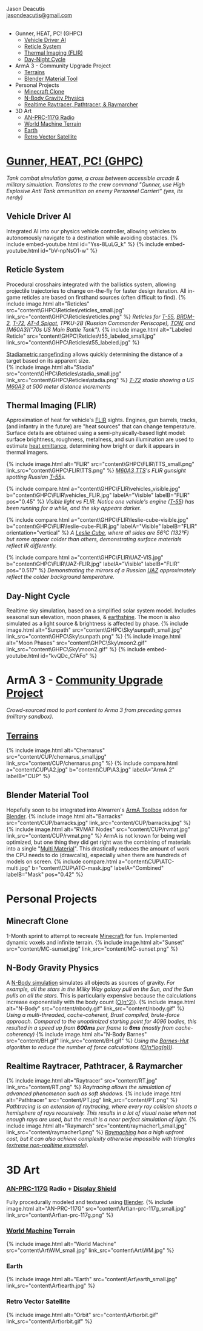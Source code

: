 <head>
	<link href="twentytwenty/css/foundation.css" rel="stylesheet" type="text/css" />
	<link href="twentytwenty/css/twentytwenty.css" rel="stylesheet" type="text/css" />
	<script src="https://code.jquery.com/jquery-3.5.1.slim.min.js"
			  integrity="sha256-4+XzXVhsDmqanXGHaHvgh1gMQKX40OUvDEBTu8JcmNs="
			  crossorigin="anonymous"></script>
	<script src="twentytwenty/js/jquery.event.move.js"></script>
	<script src="twentytwenty/js/jquery.twentytwenty.js"></script>
	<script>
		$(window).on('load', function() {
		  $(".twentytwenty-container").twentytwenty({move_with_handle_only:0, click_to_move:1});
		});
	</script>
</head>

Jason Deacutis<br>
jasondeacutis@gmail.com<br>
<br>
- Gunner, HEAT, PC! (GHPC)
	- [Vehicle Driver AI](/#vehicle-driver-ai)
	- [Reticle System](/#reticle-system)
	- [Thermal Imaging (FLIR)](/#thermal-imaging-flir)
	- [Day-Night Cycle](/#day-night-cycle)
- ArmA 3 - Community Upgrade Project
	- [Terrains](/#terrains)
	- [Blender Material Tool](/#blender-material-tool)
- Personal Projects
	- [Minecraft Clone](/#minecraft-clone)
	- [N-Body Gravity Physics](/#n-body-gravity-physics)
	- [Realtime Raytracer, Pathtracer, & Raymarcher](/#realtime-raytracer-pathtracer--raymarcher)
- 3D Art
	- [AN-PRC-117G Radio](/#an-prc-117g-radio--display-shield)
	- [World Machine Terrain](/#world-machine-terrain)
	- [Earth](/#earth)
	- [Retro Vector Satellite](/#retro-vector-satellite)

# [Gunner, HEAT, PC! (GHPC)](https://gunnerheatpc.com/ "https://gunnerheatpc.com/")
*Tank combat simulation game, a cross between accessible arcade & military simulation. Translates to the crew command  "Gunner, use High Explosive Anti Tank ammunition on enemy Personnel Carrier!" (yes, its nerdy)*
## Vehicle Driver AI
Integrated AI into our physics vehicle controller, allowing vehicles to autonomously navigate to a destination while avoiding obstacles.
{% include embed-youtube.html id="Yss-8LuLG_k" %}
{% include embed-youtube.html id="bV-npNsO1-w" %}

## Reticle System
Procedural crosshairs integrated with the ballistics system, allowing projectile trajectories to change on-the-fly for faster design iteration.
All in-game reticles are based on firsthand sources (often difficult to find).
{% include image.html alt="Reticles" src="content\GHPC\Reticles\reticles_small.jpg" link_src="content\GHPC\Reticles\reticles.png" %}
*Reticles for [T-55](https://en.wikipedia.org/wiki/T-54/T-55 "50s Russian Main Battle Tank"), [BRDM-2](https://en.wikipedia.org/wiki/BRDM-2 "60s Russian Scout Car"), [T-72](https://en.wikipedia.org/wiki/T-72 "70s Russian Main Battle Tank"), [AT-4 Spigot](https://en.wikipedia.org/wiki/9K111_Fagot "Russian Wire-Guided Anti-Tank Missile"), TPKU-2B (Russian Commander Periscope), [TOW](https://en.wikipedia.org/wiki/BGM-71_TOW "US Wire-Guided Anti-Tank Missile"), and [M60A3]("70s US Main Battle Tank").*
{% include image.html alt="Labeled Reticle" src="content\GHPC\Reticles\t55_labeled_small.jpg" link_src="content\GHPC\Reticles\t55_labeled.jpg" %}

[Stadiametric rangefinding](https://en.wikipedia.org/wiki/Stadiametric_rangefinding "wikipedia") allows quickly determining the distance of a target based on its apparent size.<br>
{% include image.html alt="Stadia" src="content\GHPC\Reticles\stadia_small.jpg" link_src="content\GHPC\Reticles\stadia.png" %}
*[T-72](https://en.wikipedia.org/wiki/T-72 "wikipedia") stadia showing a US [M60A3](https://en.wikipedia.org/wiki/M60_tank#M60A3_series "wikipedia") at 500 meter distance increments*

## Thermal Imaging (FLIR)
Approximation of heat for vehicle's [FLIR](https://en.wikipedia.org/wiki/Forward-looking_infrared "Forward Looking InfraRed wikipedia") sights.
Engines, gun barrels, tracks, (and infantry in the future) are "heat sources" that can change temperature.
Surface details are obtained using a semi-physically-based light model: surface brightness, roughness, metalness, and sun illumination are used to estimate [heat emittance](https://en.wikipedia.org/wiki/Emissivity "Emissivity wikipedia"), determining how bright or dark it appears in thermal imagers.

{% include image.html alt="FLIR" src="content\GHPC\FLIR\TTS_small.png" link_src="content\GHPC\FLIR\TTS.png" %}
*[M60A3 TTS](https://en.wikipedia.org/wiki/M60_tank#M60A3_series "wikipedia")'s FLIR gunsight spotting Russian [T-55](https://en.wikipedia.org/wiki/T-54/T-55 "wikipedia")s.*

{% include compare.html a="content\GHPC\FLIR\vehicles_visible.jpg" b="content\GHPC\FLIR\vehicles_FLIR.jpg" labelA="Visible" labelB="FLIR" pos="0.45" %}
*Visible light vs FLIR. Notice one vehicle's engine ([T-55](https://en.wikipedia.org/wiki/T-54/T-55 "wikipedia")) has been running for a while, and the sky appears darker.*

{% include compare.html a="content\GHPC\FLIR\leslie-cube-visible.jpg" b="content\GHPC\FLIR\leslie-cube-FLIR.jpg" labelA="Visible" labelB="FLIR" orientation="vertical" %}
*A [Leslie Cube](https://en.wikipedia.org/wiki/Leslie_cube "wikipedia"), where all sides are 56°C (132°F) but some *appear* colder than others, demonstrating surface materials reflect IR differently.*

{% include compare.html a="content\GHPC\FLIR\UAZ-VIS.jpg" b="content\GHPC\FLIR\UAZ-FLIR.jpg" labelA="Visible" labelB="FLIR" pos="0.517" %}
*Demonstrating the mirrors of a Russian [UAZ](https://en.wikipedia.org/wiki/UAZ-469 "wikipedia") approximately reflect the colder background temperature.*

## Day-Night Cycle
Realtime sky simulation, based on a simplified solar system model. Includes seasonal sun elevation, moon phases, & [earthshine](https://en.wikipedia.org/wiki/Planetshine#/media/File:New_Moon.jpg "real life earthshine (wikipedia)"). The moon is also simulated as a light source & brightness is affected by phase.
{% include image.html alt="Sunpath" src="content\GHPC\Sky\sunpath_small.jpg" link_src="content\GHPC\Sky\sunpath.png" %}
{% include image.html alt="Moon Phases" src="content\GHPC\Sky\moon2.gif" link_src="content\GHPC\Sky\moon2.gif" %}
{% include embed-youtube.html id="kvQDc_CfAFo" %}

# ArmA 3 - [Community Upgrade Project](https://steamcommunity.com/workshop/filedetails/?id=583575232 "Steam Workshop")
*Crowd-sourced mod to port content to Arma 3 from preceding games (military sandbox).*
## [Terrains](https://www.cup-arma3.org/terrains "www.cup-arma3.org/terrains")
{% include image.html alt="Chernarus" src="content/CUP/chernarus_small.jpg" link_src="content/CUP/chernarus.png" %}
{% include compare.html a="content\CUP\A2.jpg" b="content\CUP\A3.jpg" labelA="ArmA 2" labelB="CUP" %}
## Blender Material Tool
Hopefully soon to be integrated into Alwarren's [ArmA Toolbox](https://www.armaholic.com/page.php?id=20519 "armaholic.com") addon for [Blender](https://www.blender.org/features/).
{% include image.html alt="Barracks" src="content/CUP/barracks.jpg" link_src="content/CUP/barracks.jpg" %}
{% include image.html alt="RVMAT Nodes" src="content/CUP/rvmat.jpg" link_src="content/CUP/rvmat.png" %}
ArmA is not known for being well optimized, but one thing they did get right was the combining of materials into a single "[Multi Material](https://community.bistudio.com/wiki/Multimaterial "bikipedia")". This drastically reduces the amount of work the CPU needs to do (drawcalls), especially when there are hundreds of models on screen.
{% include compare.html a="content\CUP\ATC-multi.jpg" b="content\CUP\ATC-mask.jpg" labelA="Combined" labelB="Mask" pos="0.42" %}

# Personal Projects

## Minecraft Clone
1-Month sprint to attempt to recreate [Minecraft](https://en.wikipedia.org/wiki/Minecraft "wikipedia") for fun. Implemented dynamic voxels and infinite terrain.
{% include image.html alt="Sunset" src="content/MC-sunset.jpg" link_src="content/MC-sunset.png" %}

## N-Body Gravity Physics
A [N-Body simulation](https://en.wikipedia.org/wiki/N-body_simulation "wikipedia") simulates all objects as sources of gravity. *For example, all the stars in the Milky Way galaxy pull on the Sun, and the Sun pulls on all the stars.* This is particularly expensive because the calculations increase exponentially with the body count ([O(n^2)](https://www.bigocheatsheet.com/ "Big-O Cheat Sheet")).
{% include image.html alt="N-Body" src="content/nbody.gif" link_src="content/nbody.gif" %}
*Using a multi-threaded, cache-coherent, Brust compiled, brute-force approach. Compared to the unoptimized starting point for 4096 bodies, this resulted in a speed up from **600ms** per frame to **6ms** (mostly from cache-coherency)*
{% include image.html alt="N-Body Barnes" src="content/BH.gif" link_src="content/BH.gif" %}
*Using the [Barnes-Hut](https://en.wikipedia.org/wiki/Barnes%E2%80%93Hut_simulation "wikipedia") algorithm to reduce the number of force calculations ([O(n*log(n))](https://www.bigocheatsheet.com/ "Big-O Cheat Sheet")).*

## Realtime Raytracer, Pathtracer, & Raymarcher
{% include image.html alt="Raytracer" src="content/RT.jpg" link_src="content/RT.png" %}
*Raytracing allows the simulation of advanced phenomenon such as soft shadows.*
{% include image.html alt="Pathtracer" src="content/PT.jpg" link_src="content/PT.png" %}
*Pathtracing is an extension of raytracing, where every ray collision shoots a hemisphere of rays recursively. This results in a lot of visual noise when not enough rays are used, but the result is a near perfect simulation of light.*
{% include image.html alt="Raymarch" src="content/raymacher1_small.jpg" link_src="content/raymacher1.png" %}
*[Raymaching](https://youtu.be/svLzmFuSBhk "YouTube") has a high upfront cost, but it can also achieve complexity otherwise impossible with triangles ([extreme non-realtime example](content/raymarch_offline.png)).*

# 3D Art
### [AN-PRC-117G](content\Art\AN-PRC-117-Harris-Falcon-3.jpg) Radio + [Display Shield](content\Art\AN-PRC-117G_FALCON_III_shield.jpg)
Fully procedurally modeled and textured using [Blender](https://www.blender.org/features/).
{% include image.html alt="AN-PRC-117G" src="content\Art\an-prc-117g_small.jpg" link_src="content\Art\an-prc-117g.png" %}
### [World Machine](https://www.world-machine.com/ "www.world-machine.com") Terrain
{% include image.html alt="World Machine" src="content\Art\WM_small.jpg" link_src="content\Art\WM.jpg" %}
### Earth
{% include image.html alt="Earth" src="content\Art\earth_small.jpg" link_src="content\Art\earth.jpg" %}
### Retro Vector Satellite
{% include image.html alt="Orbit" src="content\Art\orbit.gif" link_src="content\Art\orbit.gif" %}
